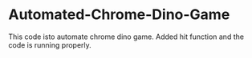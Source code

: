 # Automated-Chrome-Dino-Game
This code isto automate chrome dino game.
Added hit function and the code is running properly.
